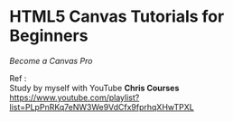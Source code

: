 # HTML5 Canvas Tutorials for Beginners
_Become a Canvas Pro_

Ref : <br />
Study by myself with YouTube __Chris Courses__<br />
<https://www.youtube.com/playlist?list=PLpPnRKq7eNW3We9VdCfx9fprhqXHwTPXL>
